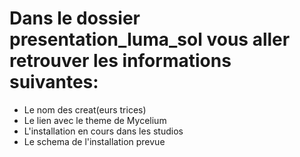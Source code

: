 # Dans le dossier presentation_luma_sol vous aller retrouver les informations suivantes: 

- Le nom des creat(eurs trices) 
- Le lien avec le theme de Mycelium 
- L'installation en cours dans les studios
- Le schema de l'installation prevue
